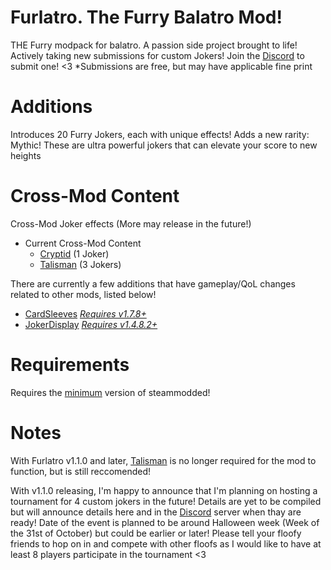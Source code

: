 # Furlatro. The Furry Balatro Mod!
THE Furry modpack for balatro. A passion side project brought to life!
Actively taking new submissions for custom Jokers! Join the [Discord](https://discord.gg/fCnxr4dWfh) to submit one! <3
*Submissions are free, but may have applicable fine print

# Additions
Introduces 20 Furry Jokers, each with unique effects!
Adds a new rarity: Mythic! These are ultra powerful jokers
that can elevate your score to new heights

# Cross-Mod Content
Cross-Mod Joker effects (More may release in the future!)

* Current Cross-Mod Content
  * [Cryptid](https://github.com/SpectralPack/Cryptid) (1 Joker)
  * [Talisman](https://github.com/SpectralPack/Talisman) (3 Jokers)

There are currently a few additions that have gameplay/QoL changes related to other mods, listed below!
* [CardSleeves](https://github.com/larswijn/CardSleeves) [*Requires v1.7.8+*](https://github.com/larswijn/CardSleeves/releases/tag/v1.7.8)
* [JokerDisplay](https://github.com/nh6574/JokerDisplay) [*Requires v1.4.8.2+*](https://github.com/nh6574/JokerDisplay/releases/tag/v1.8.4.2)

# Requirements
Requires the [minimum](https://github.com/Steamodded/smods/releases/tag/1.0.0-beta-0530b) version of steammodded!

# Notes
With Furlatro v1.1.0 and later, [Talisman](https://github.com/SpectralPack/Talisman/releases/latest) is no longer required
for the mod to function, but is still reccomended!

With v1.1.0 releasing, I'm happy to announce that I'm planning on hosting a tournament for 4 custom jokers in the future! Details are yet to be compiled
but will announce details here and in the [Discord](https://discord.gg/fCnxr4dWfh) server when thay are ready! Date of the event is planned to be around 
Halloween week (Week of the 31st of October) but could be earlier or later! Please tell your floofy friends to hop on in and compete with other floofs as
I would like to have at least 8 players participate in the tournament <3
